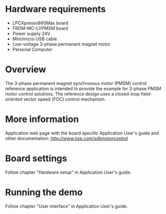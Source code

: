 Hardware requirements
=====================
- LPCXpresso860Max board
- FRDM-MC-LVPMSM board
- Power supply 24V
- Mini/micro USB cable
- Low-voltage 3-phase permanent magnet motor
- Personal Computer

Overview
========
The 3-phase permanent magnet synchronous motor (PMSM) control reference application
is  intended to provide the example for 3-phase PMSM motor control solutions.
The reference design uses a closed-loop field-oriented vector speed (FOC) control mechanism.

More information
================
Application web page with the board specific Application User's guide and other documentation: http://www.nxp.com/sdkmotorcontrol

Board settings
==============
Follow chapter "Hardware setup" in Application User's guide.

Running the demo
================
Follow chapter "User interface" in Application User's guide.

